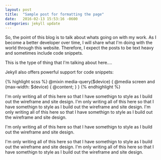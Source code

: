 ```yaml
---
layout: post
title:  "Sample post for formatting the page"
date:   2016-02-13 15:53:16 -0600
categories: jekyll update
---
```

So, the point of this blog is to talk about whats going on with my work. As I become a better developer over time, I will share what I'm doing with the world through this website. Therefore, I expect the posts to be text heavy and sometimes include code snippets.

This is the type of thing that I'm talking about here....

Jekyll also offers powerful support for code snippets:

{% highlight scss %}
@mixin media-query($device) {
    @media screen and (max-width: $device) {
        @content;
    }
}
{% endhighlight %}

I'm only writing all of this here so that I have somethign to style as I build out the wireframe and site design. I'm only writing all of this here so that I have somethign to style as I build out the wireframe and site design. I'm only writing all of this here so that I have somethign to style as I build out the wireframe and site design.

I'm only writing all of this here so that I have somethign to style as I build out the wireframe and site design.

I'm only writing all of this here so that I have somethign to style as I build out the wireframe and site design. I'm only writing all of this here so that I have somethign to style as I build out the wireframe and site design.

